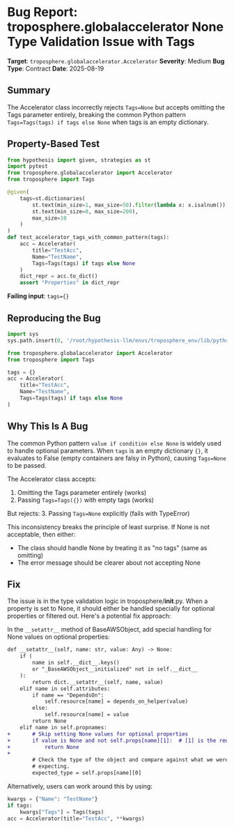 # Bug Report: troposphere.globalaccelerator None Type Validation Issue with Tags

**Target**: `troposphere.globalaccelerator.Accelerator`
**Severity**: Medium
**Bug Type**: Contract
**Date**: 2025-08-19

## Summary

The Accelerator class incorrectly rejects `Tags=None` but accepts omitting the Tags parameter entirely, breaking the common Python pattern `Tags=Tags(tags) if tags else None` when tags is an empty dictionary.

## Property-Based Test

```python
from hypothesis import given, strategies as st
import pytest
from troposphere.globalaccelerator import Accelerator
from troposphere import Tags

@given(
    tags=st.dictionaries(
        st.text(min_size=1, max_size=50).filter(lambda x: x.isalnum()),
        st.text(min_size=0, max_size=200),
        max_size=10
    )
)
def test_accelerator_tags_with_common_pattern(tags):
    acc = Accelerator(
        title="TestAcc",
        Name="TestName",
        Tags=Tags(tags) if tags else None
    )
    dict_repr = acc.to_dict()
    assert "Properties" in dict_repr
```

**Failing input**: `tags={}`

## Reproducing the Bug

```python
import sys
sys.path.insert(0, '/root/hypothesis-llm/envs/troposphere_env/lib/python3.13/site-packages')

from troposphere.globalaccelerator import Accelerator
from troposphere import Tags

tags = {}
acc = Accelerator(
    title="TestAcc",
    Name="TestName", 
    Tags=Tags(tags) if tags else None
)
```

## Why This Is A Bug

The common Python pattern `value if condition else None` is widely used to handle optional parameters. When `tags` is an empty dictionary `{}`, it evaluates to False (empty containers are falsy in Python), causing `Tags=None` to be passed. 

The Accelerator class accepts:
1. Omitting the Tags parameter entirely (works)
2. Passing `Tags=Tags({})` with empty tags (works)

But rejects:
3. Passing `Tags=None` explicitly (fails with TypeError)

This inconsistency breaks the principle of least surprise. If None is not acceptable, then either:
- The class should handle None by treating it as "no tags" (same as omitting)
- The error message should be clearer about not accepting None

## Fix

The issue is in the type validation logic in troposphere/__init__.py. When a property is set to None, it should either be handled specially for optional properties or filtered out. Here's a potential fix approach:

In the `__setattr__` method of BaseAWSObject, add special handling for None values on optional properties:

```diff
def __setattr__(self, name: str, value: Any) -> None:
    if (
        name in self.__dict__.keys()
        or "_BaseAWSObject__initialized" not in self.__dict__
    ):
        return dict.__setattr__(self, name, value)
    elif name in self.attributes:
        if name == "DependsOn":
            self.resource[name] = depends_on_helper(value)
        else:
            self.resource[name] = value
        return None
    elif name in self.propnames:
+       # Skip setting None values for optional properties
+       if value is None and not self.props[name][1]:  # [1] is the required flag
+           return None
+           
        # Check the type of the object and compare against what we were
        # expecting.
        expected_type = self.props[name][0]
```

Alternatively, users can work around this by using:
```python
kwargs = {"Name": "TestName"}
if tags:
    kwargs["Tags"] = Tags(tags)
acc = Accelerator(title="TestAcc", **kwargs)
```
